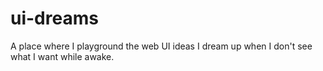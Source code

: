 # ui-dreams
A place where I playground the web UI ideas I dream up when I don't see what I want while awake.